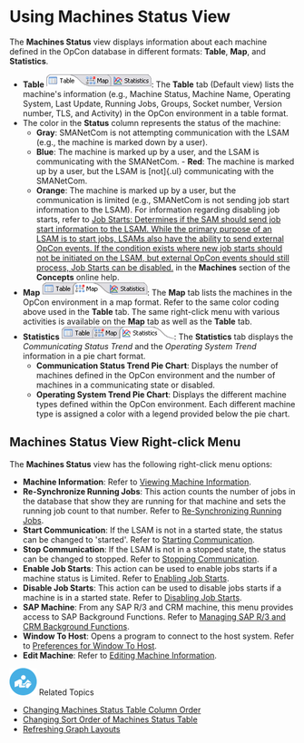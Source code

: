 # Using Machines Status View

The **Machines Status** view displays information about each machine
defined in the OpCon database in different
formats: **Table**, **Map**, and **Statistics**.

- **Table** ![Machines Status Table     Tab](../../../Resources/Images/EM/EMmachstsTableview.png "Machines Status Table Tab"):
    The **Table** tab (Default view) lists the machine's information
    (e.g., Machine Status, Machine Name, Operating System, Last Update,
    Running Jobs, Groups, Socket number, Version number, TLS, and
    Activity) in the OpCon environment in a
    table format.
- The color in the **Status** column represents the status of the
    machine:
  - **Gray**: SMANetCom is not attempting communication with the
        LSAM (e.g., the machine is marked down by a         user).
  - **Blue**: The machine is marked up by a user, and the
        LSAM is communicating with the SMANetCom.     -   **Red**: The machine is marked up by a user, but the
        LSAM is [not]{.ul} communicating with the         SMANetCom.
  - **Orange**: The machine is marked up by a user, but the
        communication is limited (e.g., SMANetCom is not sending job
        start information to the LSAM). For information         regarding disabling job starts, refer to [Job Starts: Determines
        if the SAM should send job start information to the LSAM. While
        the primary purpose of an LSAM is to start jobs, LSAMs also have
        the ability to send external OpCon events. If the condition
        exists where new job starts should not be initiated on the LSAM,
        but external OpCon events should still process, Job Starts can
        be disabled.](../../../objects/machines.md#job-starts)
         in the **Machines** section of the **Concepts** online
        help.
- **Map** ![Machines Status Map     Tab](../../../Resources/Images/EM/EMmachstsMapview.png "Machines Status Map Tab"):
    The **Map** tab lists the machines in the
    OpCon environment in a map format. Refer
    to the same color coding above used in the **Table** tab. The same
    right-click menu with various activities is available on the **Map**
    tab as well as the **Table** tab.
- **Statistics** ![Machines Status Stat     Tab](../../../Resources/Images/EM/EMmachstsStatview.png "Machines Status Stat Tab"):
    The **Statistics** tab displays the *Communicating Status Trend* and
    the *Operating System Trend* information in a pie chart format.
  - **Communication Status Trend Pie Chart**: Displays the number of
        machines defined in the OpCon
        environment and the number of machines in a communicating state
        or disabled.
  - **Operating System Trend Pie Chart**: Displays the different
        machine types defined within the
        OpCon environment. Each different
        machine type is assigned a color with a legend provided below
        the pie chart.

## Machines Status View Right-click Menu

The **Machines Status** view has the following right-click menu options:

- **Machine Information**: Refer to [Viewing Machine     Information](Viewing-Machine-Information.md).
- **Re-Synchronize Running Jobs**: This action counts the number of
    jobs in the database that show they are running for that machine and
    sets the running job count to that number. Refer to
    [Re-Synchronizing Running     Jobs](Re-Synchronizing-Running-Jobs.md).
- **Start Communication**: If the LSAM     is not in a started state, the status can be changed to 'started'.
    Refer to [Starting Communication](Starting-Communication.md).
- **Stop Communication**: If the LSAM is     not in a stopped state, the status can be changed to stopped. Refer
    to [Stopping Communication](Stopping-Communication.md).
- **Enable Job Starts**: This action can be used to enable jobs starts
    if a machine status is Limited. Refer to [Enabling Job     Starts](Enabling-Job-Starts.md).
- **Disable Job Starts**: This action can be used to disable jobs
    starts if a machine is in a started state. Refer to [Disabling Job     Starts](Disabling-Job-Starts.md).
- **SAP Machine**: From any SAP R/3 and CRM machine, this menu
    provides access to SAP Background Functions. Refer to [Managing SAP     R/3 and CRM Background
    Functions](Managing-SAP-R3-and-CRM-Background-Functions.md).
- **Window To Host**: Opens a program to connect to the host system.
    Refer to [Preferences for Window To     Host](Preferences-for-Windows-To-Host.md).
- **Edit Machine**: Refer to [Editing Machine     Information](Editing-Machine-Information.md).

![White "person reading" icon on blue circular background](../../../Resources/Images/moreinfo-icon(48x48).png "More Info icon")
Related Topics

- [Changing Machines Status Table Column     Order](Changing-MS-Table-Column-Order.md)
- [Changing Sort Order of Machines Status     Table](Changing-Sort-Order-of-MS-Table.md)
- [Refreshing Graph Layouts](Refreshing-Graph-Layouts.md)

